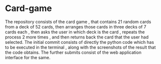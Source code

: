 # Card-game
The repository consists of the card game , that contains 21 random cards from a deck of 52 cards, then arranges those cards in three decks of 7 cards each , then asks the user in which deck  is the card , repeats the process 2 more times , and then returns back the card that the user had selected. 
The initial commit consists of directly the python code which has to be executed in the terminal , along with the screenshots of the result that the code obtains.
The further submits consist of the web application interface for the same.

